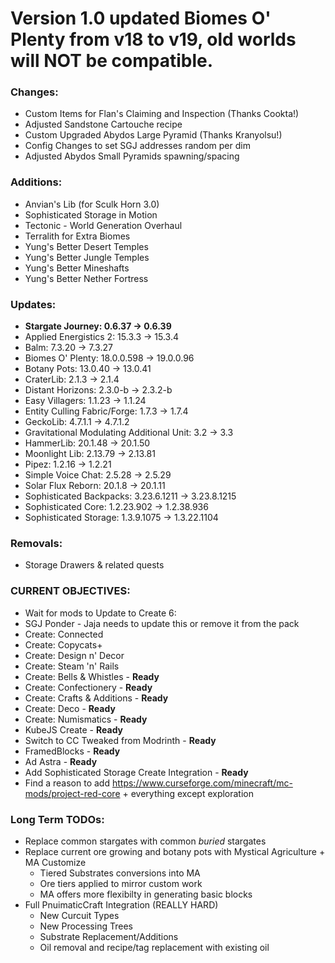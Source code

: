 # Version 1.0 updated Biomes O' Plenty from v18 to v19, old worlds will **NOT** be compatible.

### Changes:
- Custom Items for Flan's Claiming and Inspection (Thanks Cookta!)
- Adjusted Sandstone Cartouche recipe
- Custom Upgraded Abydos Large Pyramid (Thanks Kranyolsu!)
- Config Changes to set SGJ addresses random per dim
- Adjusted Abydos Small Pyramids spawning/spacing

### Additions:
- Anvian's Lib (for Sculk Horn 3.0)
- Sophisticated Storage in Motion
- Tectonic - World Generation Overhaul
- Terralith for Extra Biomes
- Yung's Better Desert Temples
- Yung's Better Jungle Temples
- Yung's Better Mineshafts
- Yung's Better Nether Fortress

### Updates:
- **Stargate Journey: 0.6.37 -> 0.6.39**
- Applied Energistics 2: 15.3.3 -> 15.3.4
- Balm: 7.3.20 -> 7.3.27
- Biomes O' Plenty: 18.0.0.598 -> 19.0.0.96
- Botany Pots: 13.0.40 -> 13.0.41
- CraterLib: 2.1.3 -> 2.1.4
- Distant Horizons: 2.3.0-b -> 2.3.2-b
- Easy Villagers: 1.1.23 -> 1.1.24
- Entity Culling Fabric/Forge: 1.7.3 -> 1.7.4
- GeckoLib: 4.7.1.1 -> 4.7.1.2
- Gravitational Modulating Additional Unit: 3.2 -> 3.3
- HammerLib: 20.1.48 -> 20.1.50
- Moonlight Lib: 2.13.79 -> 2.13.81
- Pipez: 1.2.16 -> 1.2.21
- Simple Voice Chat: 2.5.28 -> 2.5.29
- Solar Flux Reborn: 20.1.8 -> 20.1.11
- Sophisticated Backpacks: 3.23.6.1211 -> 3.23.8.1215
- Sophisticated Core: 1.2.23.902 -> 1.2.38.936
- Sophisticated Storage: 1.3.9.1075 -> 1.3.22.1104

### Removals:
- Storage Drawers & related quests

### CURRENT OBJECTIVES:
- Wait for mods to Update to Create 6:
 - SGJ Ponder - Jaja needs to update this or remove it from the pack
 - Create: Connected
 - Create: Copycats+
 - Create: Design n' Decor
 - Create: Steam 'n' Rails
 - Create: Bells & Whistles - **Ready**
 - Create: Confectionery - **Ready**
 - Create: Crafts & Additions - **Ready**
 - Create: Deco - **Ready**
 - Create: Numismatics - **Ready**
 - KubeJS Create - **Ready**
 - Switch to CC Tweaked from Modrinth - **Ready**
 - FramedBlocks - **Ready**
 - Ad Astra - **Ready**
 - Add Sophisticated Storage Create Integration - **Ready**
- Find a reason to add https://www.curseforge.com/minecraft/mc-mods/project-red-core + everything except exploration

### Long Term TODOs:
- Replace common stargates with common *buried* stargates
- Replace current ore growing and botany pots with Mystical Agriculture + MA Customize
  - Tiered Substrates conversions into MA
  - Ore tiers applied to mirror custom work
  - MA offers more flexibilty in generating basic blocks
- Full PnuimaticCraft Integration (REALLY HARD)
  - New Curcuit Types
  - New Processing Trees
  - Substrate Replacement/Additions
  - Oil removal and recipe/tag replacement with existing oil